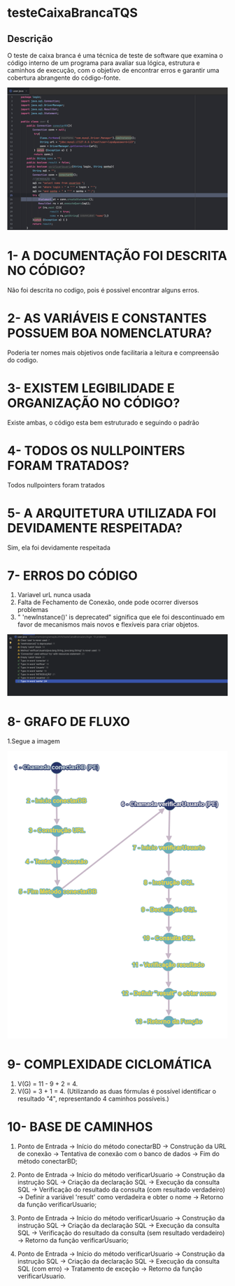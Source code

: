 # testeCaixaBrancaTQS

## Descrição
O teste de caixa branca é uma técnica de teste de software que examina o código interno de um programa para avaliar sua lógica, estrutura e caminhos de execução, com o objetivo de encontrar erros e garantir uma cobertura abrangente do código-fonte.

![Descrição](caixaBrancaTQS.png)

 # 1- A DOCUMENTAÇÃO FOI DESCRITA NO CÓDIGO? 
 Não foi descrita no codigo, pois é possivel encontrar alguns erros.

 # 2- AS VARIÁVEIS E CONSTANTES POSSUEM BOA NOMENCLATURA?
Poderia ter nomes mais objetivos onde facilitaria a leitura e compreensão do codigo.

# 3- EXISTEM LEGIBILIDADE E ORGANIZAÇÃO NO CÓDIGO?
Existe ambas, o código esta bem estruturado e seguindo o padrão 

# 4- TODOS OS NULLPOINTERS FORAM TRATADOS?
Todos nullpointers foram tratados

# 5- A ARQUITETURA UTILIZADA FOI DEVIDAMENTE RESPEITADA?
Sim, ela foi devidamente respeitada


# 7- ERROS DO CÓDIGO 
1. Variavel urL nunca usada 
2. Falta de Fechamento de Conexão, onde pode ocorrer diversos problemas
3. " 'newInstance()' is deprecated" significa que ele foi descontinuado em favor de mecanismos mais novos e flexíveis para criar objetos.

![Descrição](caixaBrancaErrosTQS.png)



# 8- GRAFO DE FLUXO
 1.Segue a imagem

![Descrição](GrafoDeFluxo.png) 


# 9- COMPLEXIDADE CICLOMÁTICA

1. V(G) = 11 - 9 + 2 = 4.
2. V(G) = 3 + 1 = 4.
(Utilizando as duas fórmulas é possível identificar o resultado "4", representando 4 caminhos possíveis.)

# 10- BASE DE CAMINHOS

1. Ponto de Entrada -> Início do método conectarBD -> Construção da URL de conexão -> Tentativa de conexão com o banco de dados -> Fim do método conectarBD;

2. Ponto de Entrada -> Início do método verificarUsuario -> Construção da instrução SQL -> Criação da declaração SQL -> Execução da consulta SQL -> Verificação do resultado da consulta (com resultado verdadeiro) -> Definir a variável 'result' como verdadeira e obter o nome -> Retorno da função verificarUsuario;

3. Ponto de Entrada -> Início do método verificarUsuario -> Construção da instrução SQL -> Criação da declaração SQL -> Execução da consulta SQL -> Verificação do resultado da consulta (sem resultado verdadeiro) -> Retorno da função verificarUsuario;

4. Ponto de Entrada -> Início do método verificarUsuario -> Construção da instrução SQL -> Criação da declaração SQL -> Execução da consulta SQL (com erro) -> Tratamento de exceção -> Retorno da função verificarUsuario.

